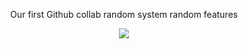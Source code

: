 <p align = "center">
  Our first Github collab random system random features
</p>
<p align = "center">
  <img src = "https://media.giphy.com/media/v1.Y2lkPTc5MGI3NjExcmk3OGJhNGxmdHN2dW80djZmbHE3bmxuZW8yazY2cmx1MXdhYmRxMSZlcD12MV9naWZzX3NlYXJjaCZjdD1n/ABVK96HgZvWI9SBbXr/giphy.gif"/>
</p>
